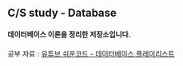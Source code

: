 ## C/S study - Database

#### 데이터베이스 이론을 정리한 저장소입니다.

공부 자료 :
[유튜브 쉬운코드 - 데이터베이스 플레이리스트](https://youtube.com/playlist?list=PLcXyemr8ZeoREWGhhZi5FZs6cvymjIBVe&si=_CN3jbQHrG25WSyL)
